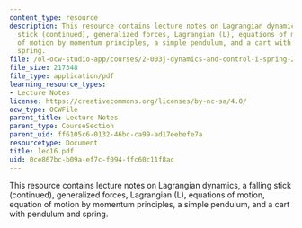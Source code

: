 ```yaml
---
content_type: resource
description: This resource contains lecture notes on Lagrangian dynamics, a falling
  stick (continued), generalized forces, Lagrangian (L), equations of motion, equation
  of motion by momentum principles, a simple pendulum, and a cart with pendulum and
  spring.
file: /ol-ocw-studio-app/courses/2-003j-dynamics-and-control-i-spring-2007/0ce867bcb09aef7cf094ffc60c11f8ac_lec16.pdf
file_size: 217348
file_type: application/pdf
learning_resource_types:
- Lecture Notes
license: https://creativecommons.org/licenses/by-nc-sa/4.0/
ocw_type: OCWFile
parent_title: Lecture Notes
parent_type: CourseSection
parent_uid: ff6105c6-0132-46bc-ca99-ad17eebefe7a
resourcetype: Document
title: lec16.pdf
uid: 0ce867bc-b09a-ef7c-f094-ffc60c11f8ac
---
```

This resource contains lecture notes on Lagrangian dynamics, a falling stick (continued), generalized forces, Lagrangian (L), equations of motion, equation of motion by momentum principles, a simple pendulum, and a cart with pendulum and spring.